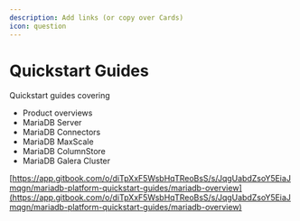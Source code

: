```yaml
---
description: Add links (or copy over Cards)
icon: question
---
```


# Quickstart Guides

Quickstart guides covering

* Product overviews
* MariaDB Server
* MariaDB Connectors
* MariaDB MaxScale
* MariaDB ColumnStore
* MariaDB Galera Cluster

[https://app.gitbook.com/o/diTpXxF5WsbHqTReoBsS/s/JqgUabdZsoY5EiaJmqgn/mariadb-platform-quickstart-guides/mariadb-overview](https://app.gitbook.com/o/diTpXxF5WsbHqTReoBsS/s/JqgUabdZsoY5EiaJmqgn/mariadb-platform-quickstart-guides/mariadb-overview)

